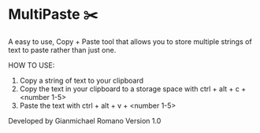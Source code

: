 # MultiPaste ✂️

A easy to use, Copy + Paste tool that allows you to store multiple strings of text to paste rather than just one.

HOW TO USE:
1. Copy a string of text to your clipboard
2. Copy the text in your clipboard to a storage space with ctrl + alt + c + <number 1-5>
3. Paste the text with ctrl + alt + v + <number 1-5>

Developed by Gianmichael Romano
Version 1.0
